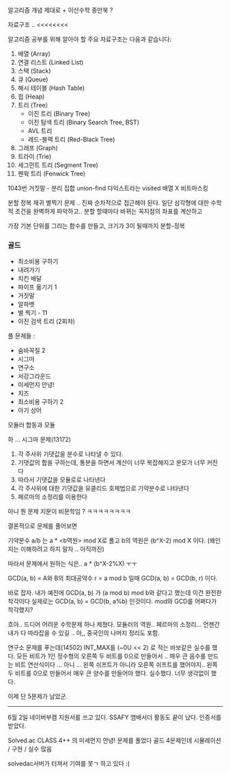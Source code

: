 
알고리즘 개념 제대로 + 이산수학
종만북 ?

자료구조 .. <<<<<<<<

알고리즘 공부를 위해 알아야 할 주요 자료구조는 다음과 같습니다:

1. 배열 (Array)
2. 연결 리스트 (Linked List)
3. 스택 (Stack)
4. 큐 (Queue)
5. 해시 테이블 (Hash Table)
6. 힙 (Heap)
7. 트리 (Tree)
    - 이진 트리 (Binary Tree)
    - 이진 탐색 트리 (Binary Search Tree, BST)
    - AVL 트리
    - 레드-블랙 트리 (Red-Black Tree)
8. 그래프 (Graph)
9. 트라이 (Trie)
10. 세그먼트 트리 (Segment Tree)
11. 펜윅 트리 (Fenwick Tree)

1043번 거짓말 - 분리 집합
union-find
다익스트라는 visited 배열 X
비트마스킹

분할 정복 재귀 별찍기 문제 .. 진짜 순차적으로 접근해야 된다.
일단 삼각형에 대한 수학적 조건을 완벽하게 파악하고..
분할 할때마다 바뀌는 꼭지점의 좌표를 계산하고

가장 기본 단위를 그리는 함수를 만들고, 크기가 3이 될때까지 분할-정복


### 골드
- 최소비용 구하기
- 내려가기
- 치킨 배달
- 파이프 옮기기 1
- 거짓말
- 알파벳
- 별 찍기 - 11
- 이진 검색 트리 (2회차)

풀 문제들 :
- 숨바꼭질 2
- 시그마
- 연구소
- 서강그라운드
- 미세먼지 안녕!
- 치즈
- 최소비용 구하기 2
- 아기 상어


모듈러
합동과 모듈


하 ...
시그마 문제(13172)

1. 각 주사위 기댓값을 분수로 나타낼 수 있다.
2. 기댓값의 합을 구하는데, 통분을 하면서 계산이 너무 복잡해지고 분모가 너무 커진다
3. 따라서 기댓값을 모듈로로 나타낸다 
4. 각 주사위에 대한 기댓값을 유클리드 호제법으로 기약분수로 나타낸다
5. 페르마의 소정리를 이용한다


아니 뭔 문제 지문이 비문학임 ?
ㅋㅋㅋㅋㅋㅋㅋㅋ

결론적으로 문제를 풀어보면

기약분수 a/b 는 a * \<b역원\> mod X로 풀고
b의 역원은 (b^X-2) mod X 이다. (왜인지는 이해하려고 하지 말자 .. 아직까진)

따라서 문제에서 원하는 식은.. a * (b^X-2%X)
ㅜㅜ


GCD(a, b) = A와 B의 최대공약수
r = a mod b 일때
GCD(a, b) = GCD(b, r) 이다.

바로 잡자. 내가 예전에 GCD(a, b) 가 (a mod b) mod b와 같다고 했는데 이건 완전한 착각이다
실제로는 GCD(a, b) = GCD(b, a%b) 인것이다. mod와 GCD를 어쩌다가 착각했지?

흐아.. 드디어 어려운 수학문제 하나 제쳤다. 
모듈러의 역원.. 페르마의 소정리... 언젠간 내가 다 따라잡을 수 있길 ..
아,, 중국인의 나머지 정리도 포함.



연구소 문제를 푸는데(14502)
INT_MAX를 (~0U << 2) 로 적는 바보같은 실수를 했다. 모든 비트가 1인 정수형의 오른쪽 두 비트를 0으로 만들어서 ..
매우 큰 음수를 만드는 비트 연산식이다 ... 아니 ... 왼쪽 쉬프트가 아니라 오른쪽 쉬프트를 했어야지..
왼쪽 두 비트를 0으로 만들어서 매우 큰 양수를 만들어야 했다. 실수했다. 너무 생각없이 했다.

이제 단 5문제가 남았군.


- - -

6월 2일
네이버부캠 지원서를 쓰고 있다.
SSAFY 앰배서더 활동도 끝이 났다. 인증서를 받았다.

Solved.ac CLASS 4++ 의 미세먼지 안녕! 문제를 풀었다
골드 4문제인데 시뮬레이션 / 구현 / 실수 많음

solvedac서버가 터져서 기여를 못ㄱ 하고 있다 :(